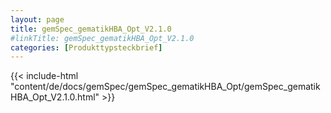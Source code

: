 ```yaml
---
layout: page
title: gemSpec_gematikHBA_Opt_V2.1.0
#linkTitle: gemSpec_gematikHBA_Opt_V2.1.0
categories: [Produkttypsteckbrief]
---
```

{{< include-html "content/de/docs/gemSpec/gemSpec_gematikHBA_Opt/gemSpec_gematikHBA_Opt_V2.1.0.html" >}}